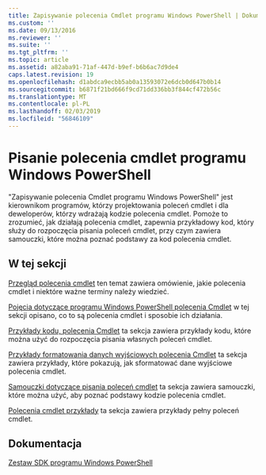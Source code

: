 ```yaml
---
title: Zapisywanie polecenia Cmdlet programu Windows PowerShell | Dokumentacja firmy Microsoft
ms.custom: ''
ms.date: 09/13/2016
ms.reviewer: ''
ms.suite: ''
ms.tgt_pltfrm: ''
ms.topic: article
ms.assetid: a82aba91-71af-447d-b9ef-b6b6ac7d9de4
caps.latest.revision: 19
ms.openlocfilehash: d1abdca9ecbb5ab0a13593072e6dcb0d647b0b14
ms.sourcegitcommit: b6871f21bd666f9cd71dd336bb3f844cf472b56c
ms.translationtype: MT
ms.contentlocale: pl-PL
ms.lasthandoff: 02/03/2019
ms.locfileid: "56846109"
---
```

# <a name="writing-a-windows-powershell-cmdlet"></a>Pisanie polecenia cmdlet programu Windows PowerShell

"Zapisywanie polecenia Cmdlet programu Windows PowerShell" jest kierownikom programów, którzy projektowania poleceń cmdlet i dla deweloperów, którzy wdrażają kodzie polecenia cmdlet. Pomoże to zrozumieć, jak działają polecenia cmdlet, zapewnia przykładowy kod, który służy do rozpoczęcia pisania poleceń cmdlet, przy czym zawiera samouczki, które można poznać podstawy za kod polecenia cmdlet.

## <a name="in-this-section"></a>W tej sekcji

[Przegląd polecenia cmdlet](./cmdlet-overview.md) ten temat zawiera omówienie, jakie polecenia cmdlet i niektóre ważne terminy należy wiedzieć.

[Pojęcia dotyczące programu Windows PowerShell polecenia Cmdlet](./windows-powershell-cmdlet-concepts.md) w tej sekcji opisano, co to są polecenia cmdlet i sposobie ich działania.

[Przykłady kodu, polecenia Cmdlet](./examples-of-cmdlet-code.md) ta sekcja zawiera przykłady kodu, które można użyć do rozpoczęcia pisania własnych poleceń cmdlet.

[Przykłady formatowania danych wyjściowych polecenia Cmdlet](https://msdn.microsoft.com/en-us/65829249-124d-47d0-9bf3-8e397dc55855) ta sekcja zawiera przykłady, które pokazują, jak sformatować dane wyjściowe polecenia cmdlet.

[Samouczki dotyczące pisania poleceń cmdlet](./tutorials-for-writing-cmdlets.md) ta sekcja zawiera samouczki, które można użyć, aby poznać podstawy kodzie polecenia cmdlet.

[Polecenia cmdlet przykłady](./cmdlet-samples.md) ta sekcja zawiera przykłady pełny poleceń cmdlet.

## <a name="reference"></a>Dokumentacja

[Zestaw SDK programu Windows PowerShell](../windows-powershell-reference.md)
